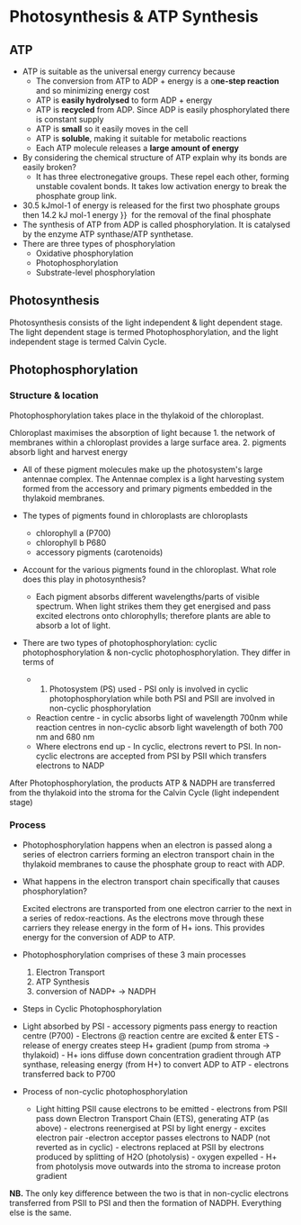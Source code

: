 # Photosynthesis & ATP Synthesis 

## ATP

- ATP is suitable as the universal energy currency because 
	- The conversion from ATP to ADP + energy is a o**ne-step reaction** and so minimizing energy cost
	- ATP is **easily hydrolysed** to form ADP + energy
	- ATP is **recycled** from  ADP. Since ADP is easily phosphorylated there is constant supply 
	- ATP is **small** so it easily moves in the cell
	- ATP is **soluble**, making it suitable for metabolic reactions 
	- Each ATP molecule releases a **large amount of energy** 
- By considering the chemical structure of ATP explain why its bonds are easily broken?
	- It has three electronegative groups. These repel each other, forming unstable covalent bonds. It takes low activation energy to break the phosphate group link.
- 30.5 kJmol-1 of energy is released for the first two phosphate groups then 14.2 kJ mol-1 energy }}  for the removal of the final phosphate
- The synthesis of ATP from ADP is called phosphorylation. It is catalysed by the enzyme ATP synthase/ATP synthetase.
- There are three types of phosphorylation
	- Oxidative phosphorylation
	- Photophosphorylation
	- Substrate-level phosphorylation

## Photosynthesis 

Photosynthesis consists of the light independent & light dependent stage. The light dependent stage is termed Photophosphorylation, and the light independent stage is termed Calvin Cycle.

## Photophosphorylation 

### Structure & location 

Photophosphorylation takes place in the thylakoid of the chloroplast. 

Chloroplast maximises the absorption of light because 
	1. the network of membranes within a chloroplast provides a large surface area.
	2. pigments absorb light and harvest energy 

- All of these pigment molecules make up the photosystem's large antennae complex. The Antennae complex is a light harvesting system formed from the accessory and primary pigments embedded in the thylakoid membranes. 
  
- The types of pigments found in chloroplasts are chloroplasts
	- chlorophyll a (P700)
	- chlorophyll b P680
	- accessory pigments (carotenoids) 

-  Account for the various pigments found in the chloroplast. What role does this play in photosynthesis?
	- Each pigment absorbs different wavelengths/parts of visible spectrum. When light strikes them they get energised and pass excited electrons onto chlorophylls; therefore plants are able to absorb a lot of light. 
- There are two types of photophosphorylation: cyclic photophosphorylation & non-cyclic photophosphorylation. They differ in terms of
	- 1. Photosystem (PS) used - PSI only is involved in cyclic photophosphorylation while both PSI and PSII are involved in non-cyclic phosphorylation
	- Reaction centre -  in cyclic absorbs light of wavelength 700nm while reaction centres in non-cyclic absorb light wavelength of both 700 nm and 680 nm 
	- Where electrons end up - In cyclic, electrons revert to PSI.  In non-cyclic electrons are accepted from PSI by PSII which transfers electrons to NADP

After Photophosphorylation, the products ATP & NADPH are transferred from the thylakoid into the stroma for the Calvin Cycle (light independent stage) 


### Process

- Photophosphorylation happens when an electron is passed along a series of electron carriers forming  an electron transport chain in the thylakoid membranes to cause the phosphate group to react with ADP. 

- What happens in the electron transport chain specifically that causes phosphorylation? 

	Excited electrons are transported from one electron carrier to the next in a series of redox-reactions. As the electrons move through these carriers they release energy in the form of H+ ions. This provides energy for the conversion of ADP to ATP. 


- Photophosphorylation comprises of these 3 main processes
	1. Electron Transport
	2. ATP Synthesis
	3. conversion of NADP+ → NADPH

 - Steps in Cyclic Photophosphorylation
 - Light absorbed by PSI  - accessory pigments pass energy to reaction centre (P700)  - Electrons @ reaction centre are excited & enter ETS -  release of energy creates steep H+ gradient (pump from stroma → thylakoid) - H+ ions diffuse down concentration gradient through ATP synthase, releasing energy (from H+)  to convert ADP to ATP - electrons transferred back to P700

- Process of non-cyclic photophosphorylation 
	- Light hitting PSII cause electrons to be emitted - electrons from PSII pass down Electron Transport Chain (ETS), generating ATP (as above) - electrons reenergised at PSI by light energy - excites electron pair -electron acceptor passes electrons to NADP (not reverted as in cyclic) - electrons replaced at PSII by electrons produced by splitting of H2O (photolysis) - oxygen expelled - H+ from  photolysis move outwards into the stroma to increase proton gradient

**NB.** The only key difference between the two is that in non-cyclic electrons transferred from PSII to PSI and then the formation of NADPH. Everything else is the same. 




